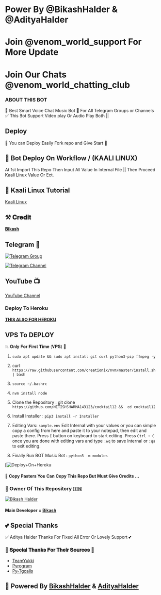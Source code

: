 # Power By @BikashHalder & @AdityaHalder 
# Join @venom_world_support For More Update
# Join Our Chats @venom_world_chatting_club




### ABOUT THIS BOT
🥀 Best Smart Voice Chat Music Bot 📢 For All Telegram Groups or Channels ✅ This Bot Support Video play Or Audio Play Both ||

## Deploy
🌷 You can Deploy Easily Fork repo and Give Start 🌷

## 🥀 Bot Deploy On Workflow / (KAALI LINUX)
 At 1st Import This Repo Then Input All Value In Internal File || Then Proceed Kaali Linux Value Or Ect.

## 🥀 Kaali Linux Tutorial

[Kaali Linux](https://youtu.be/_nZT5lhcL8U)

## ⚒️ 𝐂𝐫𝐞𝐝𝐢𝐭
[𝐁𝐢𝐤𝐚𝐬𝐡](https://t.me/BikashHalder)

## Telegram 🏪

[![Telegram Group](https://img.shields.io/badge/Telegram-Group-brightgreen)](https://t.me/BGT_Chat)

[![Telegram Channel](https://img.shields.io/badge/Telegram-Channel-brightgreen)](https://t.me/Bikashgadgetstech)

## YouTube 📺

[YouTube Channel](https://youtube.com/channel/UCUkj6FFzdsOO5acUXVOEECg)

### Deploy To Heroku


#### [THIS ALSO FOR HEROKU](https://heroku.com/deploy?template=https://github.com/NITISHSHARMA143123/cocktail12) 


## VPS To DEPLOY                                                                                          
💥 𝐎𝐧𝐥𝐲 𝐅𝐨𝐫 𝐅𝐢𝐫𝐬𝐭 𝐓𝐢𝐦𝐞 (𝐕𝐏𝐒) 💞

1) `sudo apt update && sudo apt install git curl python3-pip ffmpeg -y`

2) curl `https://raw.githubusercontent.com/creationix/nvm/master/install.sh | bash`

3) `source ~/.bashrc`

4) `nvm install node`

5. Clone the Repository :
git clone `https://github.com/NITISHSHARMA143123/cocktail12 &&  cd cocktail12`

6. Install Installer : 
`pip3 install -r Installer`

8. Editing Vars:
   `sample.env`
Edit Internal with your values or you can simple copy a config from here and paste it to your notepad, then edit and paste there.
Press `I` button on keyboard to start editing.
Press `Ctrl + C`  once you are done with editing vars and type `:wq` to save Internal or `:qa` to exit editing.

9. Finally Run BGT Music Bot :
`python3 -m modules`

[![Deploy+On+Heroku](https://heroku.com/deploy?template=https://github.com/NITISHSHARMA143123/spamXvenom)

#### 🥺 Copy Pasters You Can Copy This Repo But Must Give Credits ...

### 🌷 Owner Of This Repository 🇮🇳
[![Bikash Halder](https://te.legra.ph/file/840fed0100164af249bb8.jpg)](https://t.me/BikashHalder)


#### Main Developer = [Bikash](https://t.me/BikashHalder)

## 💕 Special Thanks

✅ Aditya Halder Thanks For Fixed All Error Or Lovely Support 💕

### 🥳 𝐒𝐩𝐞𝐜𝐢𝐚𝐥 𝐓𝐡𝐚𝐧𝐤𝐬 𝐅𝐨𝐫 𝐓𝐡𝐞𝐢𝐫 𝐒𝐨𝐮𝐫𝐜𝐞𝐬 🥳

- [TeamYukki](https://github.com/teamyukki)
- [Pyrogram](https://github.com/pyrogram/pyrogram)
- [Py-Tgcalls](https://github.com/pytgcalls/pytgcalls)

## 🥀 Powered By [BikashHalder](https://t.me/Bikashhalder) & [AdityaHalder](https://t.me/Adityahalder)
